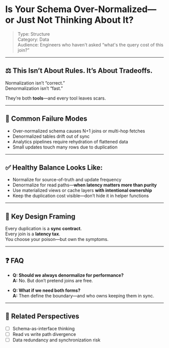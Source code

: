 # Is Your Schema Over-Normalized—or Just Not Thinking About It?

> Type: Structure  
> Category: Data  
> Audience: Engineers who haven't asked “what's the query cost of this join?”

---

## ⚖️ This Isn’t About Rules. It’s About Tradeoffs.

Normalization isn’t “correct.”  
Denormalization isn’t “fast.”

They’re both **tools**—and every tool leaves scars.

---

## 🚨 Common Failure Modes

- Over-normalized schema causes N+1 joins or multi-hop fetches  
- Denormalized tables drift out of sync  
- Analytics pipelines require rehydration of flattened data  
- Small updates touch many rows due to duplication

---

## ✅ Healthy Balance Looks Like:

- Normalize for source-of-truth and update frequency  
- Denormalize for read paths—**when latency matters more than purity**  
- Use materialized views or cache layers **with intentional ownership**  
- Keep the duplication cost visible—don’t hide it in helper functions

---

## 🧠 Key Design Framing

Every duplication is a **sync contract**.  
Every join is a **latency tax**.  
You choose your poison—but own the symptoms.

---

## ❓ FAQ

- **Q: Should we always denormalize for performance?**  
  **A:** No. But don’t pretend joins are free.

- **Q: What if we need both forms?**  
  **A:** Then define the boundary—and who owns keeping them in sync.

---

## 🔗 Related Perspectives

- [ ] Schema-as-interface thinking  
- [ ] Read vs write path divergence  
- [ ] Data redundancy and synchronization risk  
